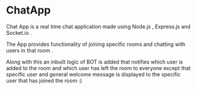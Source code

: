 # ChatApp

Chat App is a real time chat application made using Node.js , Express.js and Socket.io . 

The App provides functionality of joining specific rooms and chatting with users in that room .

Along with this an inbuilt logic of BOT is added that notifies which user is added to the room and which user has left the room to everyone except that specific user and general welcome message is displayed to the specific user that has joined the room :)

